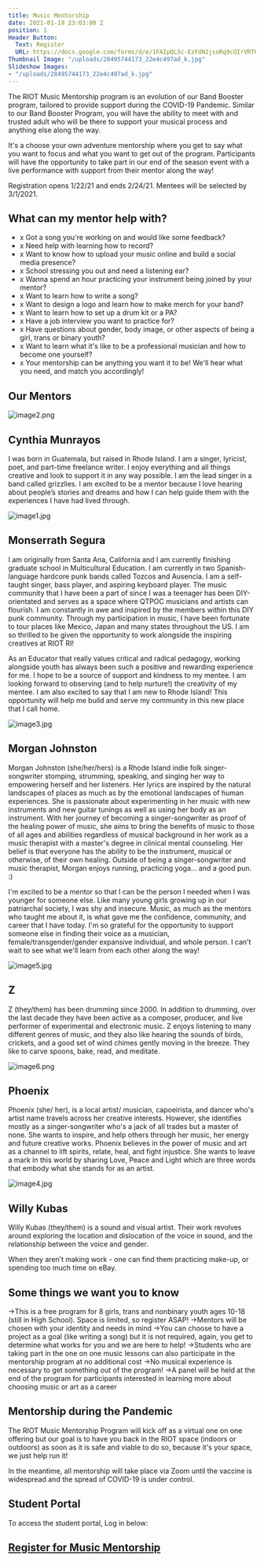 ```yaml
---
title: Music Mentorship
date: 2021-01-19 23:03:00 Z
position: 1
Header Button:
  Text: Register
  URL: https://docs.google.com/forms/d/e/1FAIpQLSc-EzFdN2jsoRq9cOIrVRTHS2wHqnEM4tZO0-weRgv-su0OQg/viewform?usp=sf_link
Thumbnail Image: "/uploads/28495744173_22e4c497ad_k.jpg"
Slideshow Images:
- "/uploads/28495744173_22e4c497ad_k.jpg"
---
```


The RIOT Music Mentorship program is an evolution of our Band Booster program, tailored to provide support during the COVID-19 Pandemic.  Similar to our Band Booster Program, you will have the ability to meet with and trusted adult who will be there to support your musical process and anything else along the way. 

It's a choose your own adventure mentorship where you get to say what you want to focus and what you want to get out of the program. Participants will have the opportunity to take part in our end of the season event with a live performance with support from their mentor along the way!

Registration opens 1/22/21 and ends 2/24/21. Mentees will be selected by 3/1/2021.

## What can my mentor help with?

* x Got a song you're working on and would like some feedback? 
* x Need help with learning how to record?
* x Want to know how to upload your music online and build a social media presence? 
* x School stressing you out and need a listening ear?
* x Wanna spend an hour practicing your instrument being joined by your mentor? 
* x Want to learn how to write a song? 
* x Want to design a logo and learn how to make merch for your band? 
* x Want to learn how to set up a drum kit or a PA?  
* x Have a job interview you want to practice for? 
* x Have questions about gender, body image, or other aspects of being a girl, trans or binary youth? 
* x Want to learn what it's like to be a professional musician and how to become one yourself?
* x Your mentorship can be anything you want it to be! We'll hear what you need, and match you accordingly!

## Our Mentors

![image2.png](/uploads/image2.png)
## Cynthia Munrayos

I was born in Guatemala, but raised in Rhode Island. I am a singer, lyricist, poet, and part-time freelance writer. I enjoy everything and all things creative and look to support it in any way possible. I am the lead singer in a band called grizzlies. I am excited to be a mentor because I love hearing about people’s stories and dreams and how I can help guide them with the experiences I have had lived through. 

![image1.jpg](/uploads/image1.jpg)
## Monserrath Segura

I am originally from Santa Ana, California and I am currently finishing graduate school in Multicultural Education. I am currently in two Spanish-language hardcore punk bands called Tozcos and Ausencia. I am a self-taught singer, bass player, and aspiring keyboard player. The music community that I have been a part of since I was a teenager has been DIY-orientated and serves as a space where QTPOC musicians and artists can flourish. I am constantly in awe and inspired by the members within this DIY punk community. Through my participation in music, I have been fortunate to tour places like Mexico, Japan and many states throughout the US. I am so thrilled to be given the opportunity to work alongside the inspiring creatives at RIOT RI! 

As an Educator that really values critical and radical pedagogy, working alongside youth has always been such a positive and rewarding experience for me. I hope to be a source of support and kindness to my mentee. I am looking forward to observing (and to help nurture!) the creativity of my mentee. I am also excited to say that I am new to Rhode Island! This opportunity will help me build and serve my community in this new place that I call home. 

![image3.jpg](/uploads/image3.jpg)
## Morgan Johnston

Morgan Johnston (she/her/hers) is a Rhode Island indie folk singer-songwriter stomping, strumming, speaking, and singing her way to empowering herself and her listeners. Her lyrics are inspired by the natural landscapes of places as much as by the emotional landscapes of human experiences. She is passionate about experimenting in her music with new instruments and new guitar tunings as well as using her body as an instrument. With her journey of becoming a singer-songwriter as proof of the healing power of music, she aims to bring the benefits of music to those of all ages and abilities regardless of musical background in her work as a music therapist with a master's degree in clinical mental counseling. Her belief is that everyone has the ability to be the instrument, musical or otherwise, of their own healing. Outside of being a singer-songwriter and music therapist, Morgan enjoys running, practicing yoga... and a good pun. :)

I'm excited to be a mentor so that I can be the person I needed when I was younger for someone else. Like many young girls growing up in our patriarchal society, I was shy and insecure. Music, as much as the mentors who taught me about it, is what gave me the confidence, community, and career that I have today. I'm so grateful for the opportunity to support someone else in finding their voice as a musician, female/transgender/gender expansive individual, and whole person. I can't wait to see what we'll learn from each other along the way!

![image5.jpg](/uploads/image5.jpg)
## Z

Z (they/them) has been drumming since 2000. In addition to drumming, over the last decade they have been active as a composer, producer, and live performer of experimental and electronic music. Z enjoys listening to many different genres of music, and they also like hearing the sounds of birds, crickets, and a good set of wind chimes gently moving in the breeze. They like to carve spoons, bake, read, and meditate. 


![image6.png](/uploads/image6.png)
## Phoenix

Phoenix (she/ her), is a local artist/ musician, capoeirista, and dancer who's artist name travels across her creative interests. However, she identifies mostly as a singer-songwriter who's a jack of all trades but a master of none. She wants to inspire, and help others through her music, her energy and future creative works. Phoenix believes in the power of music and art as a channel to lift spirits, relate, heal, and fight injustice. She wants to leave a mark in this world by sharing Love, Peace and Light which are three words that embody what she stands for as an artist. 

![image4.jpg](/uploads/image4.jpg)
## Willy Kubas

Willy Kubas (they/them) is a sound and visual artist. Their work revolves around exploring the location and dislocation of the voice in sound, and the relationship between the voice and gender.

When they aren’t making work - one can find them practicing make-up, or spending too much time on eBay.


## Some things we want you to know

->This is a free program for 8 girls, trans and nonbinary youth ages 10-18 (still in High School). Space is limited, so register ASAP!
->Mentors will be chosen with your identity and needs in mind
->You can choose to have a project as a goal (like writing a song) but it is not required, again, you get to determine what works for you and we are here to help!
->Students who are taking part in the one on one music lessons can also participate in the mentorship program at no additional cost
->No musical experience is necessary to get something out of the program!
->A panel will be held at the end of the program for participants interested in learning more about choosing music or art as a career




## Mentorship during the Pandemic

The RIOT Music Mentorship Program will kick off as a virtual one on one offering but our goal is to have you back in the RIOT space (indoors or outdoors) as soon as it is safe and viable to do so, because it's your space, we just help run it!

In the meantime, all mentorship will take place via Zoom until the vaccine is widespread and the spread of COVID-19 is under control.


## Student Portal

To access the student portal, Log in below:
<script type='text/javascript' src='https://app.mymusicstaff.com/Widget/v2/Login.ashx'></script>

## [Register for Music Mentorship](https://docs.google.com/forms/d/e/1FAIpQLSc-EzFdN2jsoRq9cOIrVRTHS2wHqnEM4tZO0-weRgv-su0OQg/viewform?usp=sf_link)